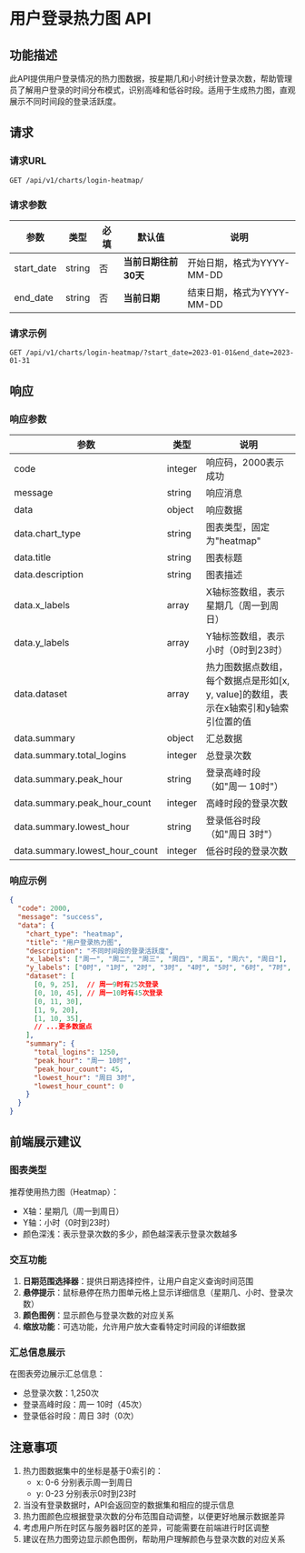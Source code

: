 # 用户登录热力图 API

## 功能描述

此API提供用户登录情况的热力图数据，按星期几和小时统计登录次数，帮助管理员了解用户登录的时间分布模式，识别高峰和低谷时段。适用于生成热力图，直观展示不同时间段的登录活跃度。

## 请求

### 请求URL

```
GET /api/v1/charts/login-heatmap/
```

### 请求参数

| 参数 | 类型 | 必填 | 默认值 | 说明 |
|------|------|------|--------|------|
| start_date | string | 否 | **当前日期往前30天** | 开始日期，格式为YYYY-MM-DD |
| end_date | string | 否 | **当前日期** | 结束日期，格式为YYYY-MM-DD |

### 请求示例

```
GET /api/v1/charts/login-heatmap/?start_date=2023-01-01&end_date=2023-01-31
```

## 响应

### 响应参数

| 参数 | 类型 | 说明 |
|------|------|------|
| code | integer | 响应码，2000表示成功 |
| message | string | 响应消息 |
| data | object | 响应数据 |
| data.chart_type | string | 图表类型，固定为"heatmap" |
| data.title | string | 图表标题 |
| data.description | string | 图表描述 |
| data.x_labels | array | X轴标签数组，表示星期几（周一到周日） |
| data.y_labels | array | Y轴标签数组，表示小时（0时到23时） |
| data.dataset | array | 热力图数据点数组，每个数据点是形如[x, y, value]的数组，表示在x轴索引和y轴索引位置的值 |
| data.summary | object | 汇总数据 |
| data.summary.total_logins | integer | 总登录次数 |
| data.summary.peak_hour | string | 登录高峰时段（如"周一 10时"） |
| data.summary.peak_hour_count | integer | 高峰时段的登录次数 |
| data.summary.lowest_hour | string | 登录低谷时段（如"周日 3时"） |
| data.summary.lowest_hour_count | integer | 低谷时段的登录次数 |

### 响应示例

```json
{
  "code": 2000,
  "message": "success",
  "data": {
    "chart_type": "heatmap",
    "title": "用户登录热力图",
    "description": "不同时间段的登录活跃度",
    "x_labels": ["周一", "周二", "周三", "周四", "周五", "周六", "周日"],
    "y_labels": ["0时", "1时", "2时", "3时", "4时", "5时", "6时", "7时", "8时", "9时", "10时", "11时", "12时", "13时", "14时", "15时", "16时", "17时", "18时", "19时", "20时", "21时", "22时", "23时"],
    "dataset": [
      [0, 9, 25],  // 周一9时有25次登录
      [0, 10, 45], // 周一10时有45次登录
      [0, 11, 30],
      [1, 9, 20],
      [1, 10, 35],
      // ...更多数据点
    ],
    "summary": {
      "total_logins": 1250,
      "peak_hour": "周一 10时",
      "peak_hour_count": 45,
      "lowest_hour": "周日 3时",
      "lowest_hour_count": 0
    }
  }
}
```

## 前端展示建议

### 图表类型

推荐使用热力图（Heatmap）：
- X轴：星期几（周一到周日）
- Y轴：小时（0时到23时）
- 颜色深浅：表示登录次数的多少，颜色越深表示登录次数越多

### 交互功能

1. **日期范围选择器**：提供日期选择控件，让用户自定义查询时间范围
2. **悬停提示**：鼠标悬停在热力图单元格上显示详细信息（星期几、小时、登录次数）
3. **颜色图例**：显示颜色与登录次数的对应关系
4. **缩放功能**：可选功能，允许用户放大查看特定时间段的详细数据

### 汇总信息展示

在图表旁边展示汇总信息：
- 总登录次数：1,250次
- 登录高峰时段：周一 10时（45次）
- 登录低谷时段：周日 3时（0次）

## 注意事项

1. 热力图数据集中的坐标是基于0索引的：
   - x: 0-6 分别表示周一到周日
   - y: 0-23 分别表示0时到23时
2. 当没有登录数据时，API会返回空的数据集和相应的提示信息
3. 热力图颜色应根据登录次数的分布范围自动调整，以便更好地展示数据差异
4. 考虑用户所在时区与服务器时区的差异，可能需要在前端进行时区调整
5. 建议在热力图旁边显示颜色图例，帮助用户理解颜色与登录次数的对应关系 